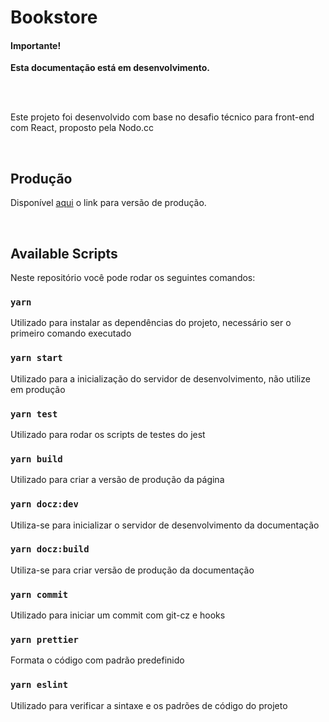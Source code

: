 # Bookstore

#### Importante!

**Esta documentação está em desenvolvimento.**

<br />
<br />

Este projeto foi desenvolvido com base no desafio técnico para front-end com React, proposto pela Nodo.cc

<br />

## Produção

Disponível [aqui](https://nodobooks.netlify.app/) o link para versão de produção.

<br />

## Available Scripts

Neste repositório você pode rodar os seguintes comandos:

### `yarn`

Utilizado para instalar as dependências do projeto, necessário ser o primeiro comando executado

### `yarn start`

Utilizado para a inicialização do servidor de desenvolvimento, não utilize em produção

### `yarn test`

Utilizado para rodar os scripts de testes do jest

### `yarn build`

Utilizado para criar a versão de produção da página

### `yarn docz:dev`

Utiliza-se para inicializar o servidor de desenvolvimento da documentação

### `yarn docz:build`

Utiliza-se para criar versão de produção da documentação

### `yarn commit`

Utilizado para iniciar um commit com git-cz e hooks

### `yarn prettier`

Formata o código com padrão predefinido

### `yarn eslint`

Utilizado para verificar a sintaxe e os padrões de código do projeto

